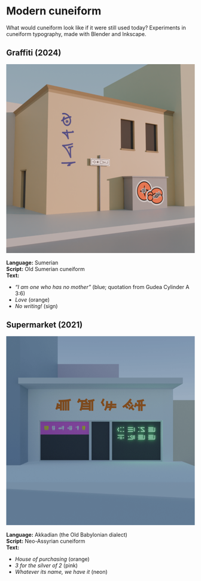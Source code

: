 # Modern cuneiform
What would cuneiform look like if it were still used today? Experiments in cuneiform typography, made with Blender and Inkscape.

## Graffiti (2024)

![Graffiti](/Graffiti.png)

**Language:** Sumerian  
**Script:** Old Sumerian cuneiform  
**Text:**  
- _“I am one who has no mother”_ (blue; quotation from Gudea Cylinder A 3:6)
- _Love_ (orange)
- _No writing!_ (sign)

## Supermarket (2021)

![Supermarket](/Supermarket.png)

**Language:** Akkadian (the Old Babylonian dialect)  
**Script:** Neo-Assyrian cuneiform  
**Text:**  
- _House of purchasing_ (orange)
- _3 for the silver of 2_ (pink)
- _Whatever its name, we have it_ (neon)

